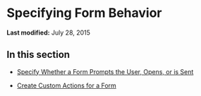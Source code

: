 
# Specifying Form Behavior

 **Last modified:** July 28, 2015


## In this section


-  [Specify Whether a Form Prompts the User, Opens, or is Sent](37026f13-322d-d435-48b0-ec488c346215.md)
    
-  [Create Custom Actions for a Form](877276d9-223f-9f02-d59b-4f27c52d6641.md)
    
